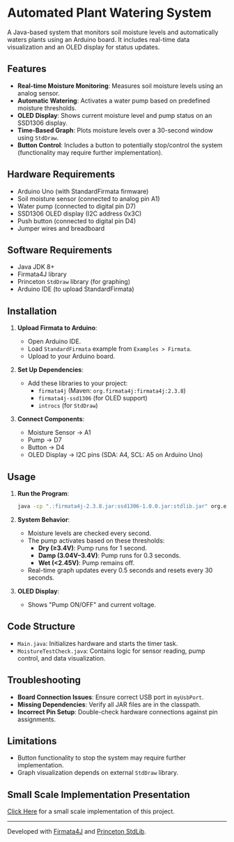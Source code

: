 # Automated Plant Watering System

A Java-based system that monitors soil moisture levels and automatically waters plants using an Arduino board. It includes real-time data visualization and an OLED display for status updates.

## Features

- **Real-time Moisture Monitoring**: Measures soil moisture levels using an analog sensor.
- **Automatic Watering**: Activates a water pump based on predefined moisture thresholds.
- **OLED Display**: Shows current moisture level and pump status on an SSD1306 display.
- **Time-Based Graph**: Plots moisture levels over a 30-second window using `StdDraw`.
- **Button Control**: Includes a button to potentially stop/control the system (functionality may require further implementation).

## Hardware Requirements

- Arduino Uno (with StandardFirmata firmware)
- Soil moisture sensor (connected to analog pin A1)
- Water pump (connected to digital pin D7)
- SSD1306 OLED display (I2C address 0x3C)
- Push button (connected to digital pin D4)
- Jumper wires and breadboard

## Software Requirements

- Java JDK 8+
- Firmata4J library
- Princeton `StdDraw` library (for graphing)
- Arduino IDE (to upload StandardFirmata)

## Installation

1. **Upload Firmata to Arduino**:
   - Open Arduino IDE.
   - Load `StandardFirmata` example from `Examples > Firmata`.
   - Upload to your Arduino board.

2. **Set Up Dependencies**:
   - Add these libraries to your project:
     - `firmata4j` (Maven: `org.firmata4j:firmata4j:2.3.8`)
     - `firmata4j-ssd1306` (for OLED support)
     - `introcs` (for `StdDraw`)

3. **Connect Components**:
   - Moisture Sensor → A1
   - Pump → D7
   - Button → D4
   - OLED Display → I2C pins (SDA: A4, SCL: A5 on Arduino Uno)

## Usage

1. **Run the Program**:
   ```bash
   java -cp ".:firmata4j-2.3.8.jar:ssd1306-1.0.0.jar:stdlib.jar" org.example.Main
   ```

2. **System Behavior**:
   - Moisture levels are checked every second.
   - The pump activates based on these thresholds:
     - **Dry (≥3.4V)**: Pump runs for 1 second.
     - **Damp (3.04V–3.4V)**: Pump runs for 0.3 seconds.
     - **Wet (<2.45V)**: Pump remains off.
   - Real-time graph updates every 0.5 seconds and resets every 30 seconds.

3. **OLED Display**:
   - Shows "Pump ON/OFF" and current voltage.

## Code Structure

- `Main.java`: Initializes hardware and starts the timer task.
- `MoistureTestCheck.java`: Contains logic for sensor reading, pump control, and data visualization.

## Troubleshooting

- **Board Connection Issues**: Ensure correct USB port in `myUsbPort`.
- **Missing Dependencies**: Verify all JAR files are in the classpath.
- **Incorrect Pin Setup**: Double-check hardware connections against pin assignments.

## Limitations

- Button functionality to stop the system may require further implementation.
- Graph visualization depends on external `StdDraw` library.

## Small Scale Implementation Presentation

 [Click Here](https://rumble.com/v1zakmq-eecs-1011-minor-project.html) for a small scale implementation of this project.

---

Developed with [Firmata4J](https://github.com/firmata4j/firmata4j) and [Princeton StdLib](https://introcs.cs.princeton.edu/java/stdlib/).

